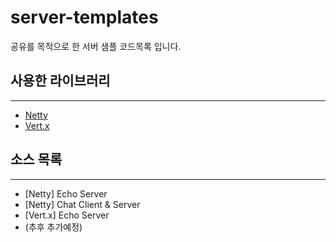 # server-templates

공유를 목적으로 한 서버 샘플 코드목록 입니다.


## 사용한 라이브러리
-------------
* [Netty](http://netty.io/)
* [Vert.x](http://vertx.io/)


## 소스 목록
-------------
* [Netty] Echo Server
* [Netty] Chat Client & Server
* [Vert.x] Echo Server
* (추후 추가예정)
